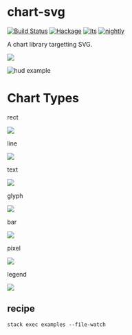 chart-svg
=========

[![Build
Status](https://travis-ci.org/tonyday567/chart-svg.svg)](https://travis-ci.org/tonyday567/chart-svg)
[![Hackage](https://img.shields.io/hackage/v/chart-svg.svg)](https://hackage.haskell.org/package/chart-svg)
[![lts](https://www.stackage.org/package/chart-svg/badge/lts)](http://stackage.org/lts/package/chart-svg)
[![nightly](https://www.stackage.org/package/chart-svg/badge/nightly)](http://stackage.org/nightly/package/chart-svg)

A chart library targetting SVG.

![](other/venn.svg)

![hud example](other/linehud.svg)

Chart Types
===

rect

![](other/unit.svg)

line

![](other/line.svg)

text

![](other/text.svg)

glyph

![](other/glyph.svg)

bar

![](other/bar.svg)

pixel

![](other/pixel.svg)

legend

![](other/legend.svg)

recipe
------

```
stack exec examples --file-watch
```
